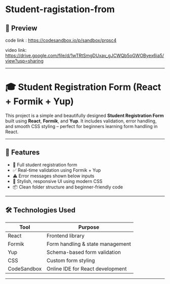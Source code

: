 # Student-ragistation-from

## 📸 Preview

code link : https://codesandbox.io/p/sandbox/prqsc4

video link:  https://drive.google.com/file/d/1wTRtSmgDUxav_gJCWQb5oGWOByex6ia5/view?usp=sharing

---

# 🎓 Student Registration Form (React + Formik + Yup)

This project is a simple and beautifully designed **Student Registration Form** built using **React**, **Formik**, and **Yup**. It includes validation, error handling, and smooth CSS styling – perfect for beginners learning form handling in React.

---



## 🚀 Features

- 📄 Full student registration form
- ✅ Real-time validation using Formik + Yup
- ⚠️ Error messages shown below inputs
- 🎨 Stylish, responsive UI using modern CSS
- 📦 Clean folder structure and beginner-friendly code

---

## 🛠️ Technologies Used

| Tool          | Purpose                                |
|---------------|----------------------------------------|
| React         | Frontend library                       |
| Formik        | Form handling & state management       |
| Yup           | Schema-based form validation           |
| CSS           | Custom form styling                    |
| CodeSandbox   | Online IDE for React development       |

---





 
